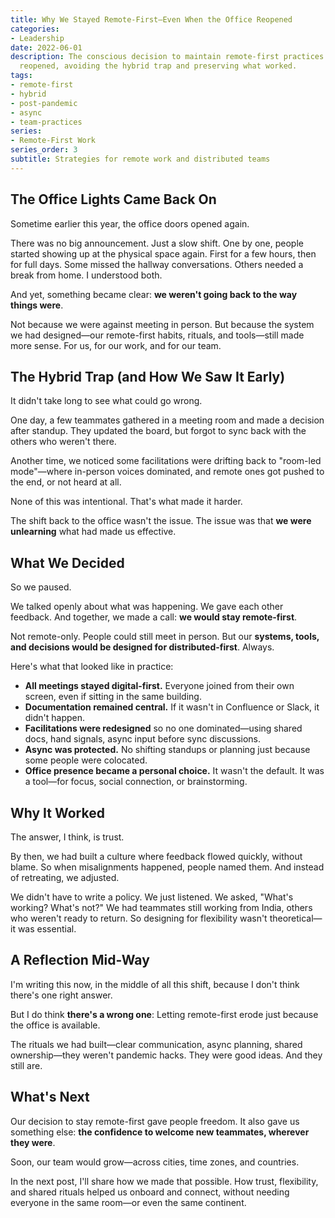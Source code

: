 ```yaml
---
title: Why We Stayed Remote-First—Even When the Office Reopened
categories:
- Leadership
date: 2022-06-01
description: The conscious decision to maintain remote-first practices when the office
  reopened, avoiding the hybrid trap and preserving what worked.
tags:
- remote-first
- hybrid
- post-pandemic
- async
- team-practices
series:
- Remote-First Work
series_order: 3
subtitle: Strategies for remote work and distributed teams
---
```


## The Office Lights Came Back On

Sometime earlier this year, the office doors opened again.

There was no big announcement. Just a slow shift. One by one, people started showing up at the physical space again. First for a few hours, then for full days. Some missed the hallway conversations. Others needed a break from home. I understood both.

And yet, something became clear: **we weren't going back to the way things were**.

Not because we were against meeting in person. But because the system we had designed—our remote-first habits, rituals, and tools—still made more sense. For us, for our work, and for our team.

## The Hybrid Trap (and How We Saw It Early)

It didn't take long to see what could go wrong.

One day, a few teammates gathered in a meeting room and made a decision after standup. They updated the board, but forgot to sync back with the others who weren't there.

Another time, we noticed some facilitations were drifting back to "room-led mode"—where in-person voices dominated, and remote ones got pushed to the end, or not heard at all.

None of this was intentional. That's what made it harder.

The shift back to the office wasn't the issue. The issue was that **we were unlearning** what had made us effective.

## What We Decided

So we paused.

We talked openly about what was happening.
We gave each other feedback.
And together, we made a call: **we would stay remote-first**.

Not remote-only. People could still meet in person. But our **systems, tools, and decisions would be designed for distributed-first**. Always.

Here's what that looked like in practice:

- **All meetings stayed digital-first.** Everyone joined from their own screen, even if sitting in the same building.
- **Documentation remained central.** If it wasn't in Confluence or Slack, it didn't happen.
- **Facilitations were redesigned** so no one dominated—using shared docs, hand signals, async input before sync discussions.
- **Async was protected.** No shifting standups or planning just because some people were colocated.
- **Office presence became a personal choice.** It wasn't the default. It was a tool—for focus, social connection, or brainstorming.

## Why It Worked

The answer, I think, is trust.

By then, we had built a culture where feedback flowed quickly, without blame.
So when misalignments happened, people named them.
And instead of retreating, we adjusted.

We didn't have to write a policy. We just listened.
We asked, "What's working? What's not?"
We had teammates still working from India, others who weren't ready to return.
So designing for flexibility wasn't theoretical—it was essential.

## A Reflection Mid-Way

I'm writing this now, in the middle of all this shift, because I don't think there's one right answer.

But I do think **there's a wrong one**:
Letting remote-first erode just because the office is available.

The rituals we had built—clear communication, async planning, shared ownership—they weren't pandemic hacks.
They were good ideas.
And they still are.

## What's Next

Our decision to stay remote-first gave people freedom.
It also gave us something else: **the confidence to welcome new teammates, wherever they were**.

Soon, our team would grow—across cities, time zones, and countries.

In the next post, I'll share how we made that possible.
How trust, flexibility, and shared rituals helped us onboard and connect,
without needing everyone in the same room—or even the same continent.
